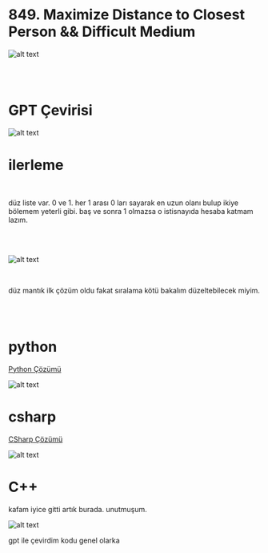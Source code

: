# 849. Maximize Distance to Closest Person && Difficult Medium


![alt text](image.png)


<br>
<br>


# GPT Çevirisi

![alt text](image-1.png)




# ilerleme


<br>

düz liste var. 0 ve 1. her 1 arası 0 ları sayarak en uzun olanı bulup ikiye bölemem yeterli gibi. baş ve sonra 1 olmazsa o istisnayıda hesaba katmam lazım.


<br>
<br>


![alt text](image-2.png)


<br>

düz mantık ilk çözüm oldu fakat sıralama kötü bakalım düzeltebilecek miyim.

<br>
<br>


# python

[Python Çözümü](https://leetcode.com/problems/maximize-distance-to-closest-person/solutions/5574733/simple)

![alt text](image-3.png)


# csharp

[CSharp Çözümü](https://leetcode.com/problems/maximize-distance-to-closest-person/solutions/5575081/switch-case)

![alt text](image-4.png)

# C++


kafam iyice gitti artık burada. unutmuşum. 

![alt text](image-5.png)

gpt ile çevirdim kodu genel olarka



